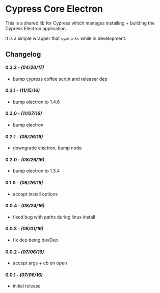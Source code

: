 # Cypress Core Electron

This is a shared lib for Cypress which manages installing + building the Cypress Electron application.

It is a simple wrapper that `symlinks` while in development.

## Changelog

#### 0.3.2 - *(04/20/17)*
- bump cypress coffee script and releaser dep

#### 0.3.1 - *(11/15/16)*
- bump electron to 1.4.6

#### 0.3.0 - *(11/07/16)*
- bump electron

#### 0.2.1 - *(08/26/16)*
- downgrade electron, bump node

#### 0.2.0 - *(08/26/16)*
- bump electron to 1.3.4

#### 0.1.0 - *(08/26/16)*
- accept install options

#### 0.0.4 - *(08/24/16)*
- fixed bug with paths during linux install

#### 0.0.3 - *(08/01/16)*
- fix dep being devDep

#### 0.0.2 - *(07/06/16)*
- accept args + cb on open

#### 0.0.1 - *(07/06/16)*
- initial release
